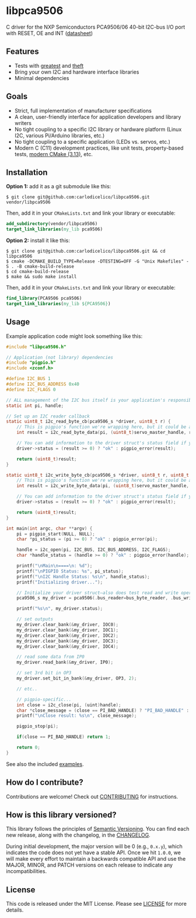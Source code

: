 # libpca9506

C driver for the NXP Semiconductors PCA9506/06 40-bit I2C-bus I/O port with RESET, OE and INT ([datasheet](https://github.com/carlodicelico/libpca9506/tree/master/docs/PCA9506_06.pdf))

## Features

- Tests with [greatest](https://github.com/silentbicycle/greatest) and [theft](https://github.com/silentbicycle/theft)
- Bring your own I2C and hardware interface libraries
- Minimal dependencies

## Goals

- Strict, full implementation of manufacturer specifications
- A clean, user-friendly interface for application developers and library writers
- No tight coupling to a specific I2C library or hardware platform (Linux I2C, various Pi/Arduino libraries, etc.)
- No tight coupling to a specific application (LEDs vs. servos, etc.)
- Modern C (C11) development practices, like unit tests, property-based tests, [modern CMake (3.13)](https://cliutils.gitlab.io/modern-cmake/), etc.

## Installation

**Option 1:** add it as a git submodule like this:

```shell
$ git clone git@github.com:carlodicelico/libpca9506.git vendor/libpca9506
```

Then, add it in your `CMakeLists.txt` and link your library or executable:
```cmake
add_subdirectory(vendor/libpca9506)
target_link_libraries(my_lib pca9506)
```

**Option 2:** install it like this:

```shell
$ git clone git@github.com:carlodicelico/libpca9506.git && cd libpca9506
$ cmake -DCMAKE_BUILD_TYPE=Release -DTESTING=OFF -G "Unix Makefiles" -S . -B cmake-build-release
$ cd cmake-build-release
$ make && sudo make install 
```

Then, add it in your `CMakeLists.txt` and link your library or executable:

```cmake
find_library(PCA9506 pca9506)
target_link_libraries(my_lib ${PCA9506})
```

## Usage

Example application code might look something like this:

```C
#include "libpca9506.h"

// Application (not library) dependencies
#include "pigpio.h"
#include <zconf.h>

#define I2C_BUS 1
#define I2C_BUS_ADDRESS 0x40
#define I2C_FLAGS 0

// ALL management of the I2C bus itself is your application's responsibility!
static int pi, handle;

// Set up an I2C reader callback
static uint8_t i2c_read_byte_cb(pca9506_s *driver, uint8_t r) {
    // This is pigpio's function we're wrapping here, but it could be any other library, as well
    int result = i2c_read_byte_data(pi, (uint8_t)servo_master_handle, r);

    // You can add information to the driver struct's status field if you like
    driver->status = (result >= 0) ? "ok" : pigpio_error(result);

    return (uint8_t)result;
}

static uint8_t i2c_write_byte_cb(pca9506_s *driver, uint8_t r, uint8_t d) {
    // This is pigpio's function we're wrapping here, but it could be any other library, as well
    int result = i2c_write_byte_data(pi, (uint8_t)servo_master_handle, r, d);

    // You can add information to the driver struct's status field if you like
    driver->status = (result >= 0) ? "ok" : pigpio_error(result);

    return (uint8_t)result;
}

int main(int argc, char **argv) {
    pi = pigpio_start(NULL, NULL);
    char *pi_status = (pi >= 0) ? "ok" : pigpio_error(pi);

    handle = i2c_open(pi, I2C_BUS, I2C_BUS_ADDRESS, I2C_FLAGS);
    char *handle_status = (handle >= 0) ? "ok" : pigpio_error(handle);

    printf("\nMain\n====\n: %d");
    printf("\nPIGPIO Status: %s", pi_status);
    printf("\nI2C Handle Status: %s\n", handle_status);
    printf("Initializing driver...");

    // Initialize your driver struct—also does test read and write operations
    pca9506_s my_driver = pca9506(.bus_reader=bus_byte_reader, .bus_writer=bus_byte_writer);

    printf("%s\n", my_driver.status);

    // set outputs
    my_driver.clear_bank(&my_driver, IOC0);
    my_driver.clear_bank(&my_driver, IOC1);
    my_driver.clear_bank(&my_driver, IOC2);
    my_driver.clear_bank(&my_driver, IOC3);
    my_driver.clear_bank(&my_driver, IOC4);

    // read some data from IP0
    my_driver.read_bank(&my_driver, IP0);

    // set 3rd bit in OP3
    my_driver.set_bit_in_bank(&my_driver, OP3, 2);

    // etc..

    // pigpio-specific...
    int close = i2c_close(pi, (uint)handle);
    char *close_message = (close == PI_BAD_HANDLE) ? "PI_BAD_HANDLE" : "CLOSED";
    printf("\nClose result: %s\n", close_message);

    pigpio_stop(pi);

    if(close == PI_BAD_HANDLE) return 1;

    return 0;
}
```

See also the included [examples](https://github.com/carlodicelico/libpca9506/tree/master/examples).

## How do I contribute?

Contributions are welcome! Check out [CONTRIBUTING](https://github.com/carlodicelico/libpca9506/tree/master/CONTRIBUTING.md) for instructions.

## How is this library versioned?

This library follows the principles of [Semantic Versioning](http://semver.org/). You can find each new release,
along with the changelog, in the [CHANGELOG](https://github.com/carlodicelico/libpca9506/tree/master/CHANGELOG.md).

During initial development, the major version will be 0 (e.g., `0.x.y`), which indicates the code does not yet have a
stable API. Once we hit `1.0.0`, we will make every effort to maintain a backwards compatible API and use the MAJOR,
MINOR, and PATCH versions on each release to indicate any incompatibilities.

## License

This code is released under the MIT License. Please see [LICENSE](https://github.com/carlodicelico/libpca9506/tree/master/LICENSE) for more details.

